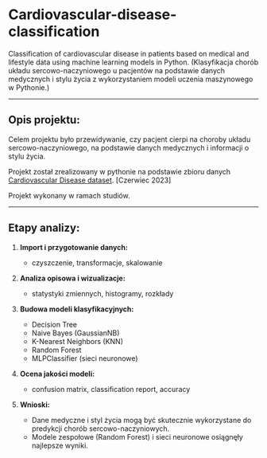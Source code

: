 # Cardiovascular-disease-classification
Classification of cardiovascular disease in patients based on medical and lifestyle data using machine learning models in Python. (Klasyfikacja chorób układu sercowo-naczyniowego u pacjentów na podstawie danych medycznych i stylu życia z wykorzystaniem modeli uczenia maszynowego w Pythonie.)

---

## Opis projektu:
Celem projektu było przewidywanie, czy pacjent cierpi na choroby układu sercowo-naczyniowego, na podstawie danych medycznych i informacji o stylu życia.  

Projekt został zrealizowany w pythonie na podstawie zbioru danych [Cardiovascular Disease dataset](https://www.kaggle.com/datasets/sulianova/cardiovascular-disease-dataset). [Czerwiec 2023] 

Projekt wykonany w ramach studiów.

---

## Etapy analizy:
1. **Import i przygotowanie danych:**
   - czyszczenie, transformacje, skalowanie
     
2. **Analiza opisowa i wizualizacje:**
   - statystyki zmiennych, histogramy, rozkłady
     
3. **Budowa modeli klasyfikacyjnych:**  
   - Decision Tree  
   - Naive Bayes (GaussianNB)  
   - K-Nearest Neighbors (KNN)  
   - Random Forest  
   - MLPClassifier (sieci neuronowe)  
4. **Ocena jakości modeli:**
   - confusion matrix, classification report, accuracy 

5. **Wnioski:**  
   - Dane medyczne i styl życia mogą być skutecznie wykorzystane do predykcji chorób sercowo-naczyniowych.
   - Modele zespołowe (Random Forest) i sieci neuronowe osiągnęły najlepsze wyniki.

